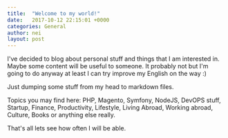 ```yaml
---
title:  "Welcome to my world!"
date:   2017-10-12 22:15:01 +0000
categories: General
author: nei
layout: post
---
```

I've decided to blog about personal stuff and things that I am interested in. Maybe some content will be useful to someone. It probably not but I'm going to do anyway at least I can try improve my English on the way :)

Just dumping some stuff from my head to markdown files.

Topics you may find here: PHP, Magento, Symfony, NodeJS, DevOPS stuff, Startup, Finance, Productivity, Lifestyle, Living Abroad, Working abroad, Culture, Books or anything else really.

That's all lets see how often I will be able.
